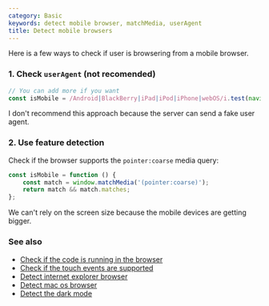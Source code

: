 ```yaml
---
category: Basic
keywords: detect mobile browser, matchMedia, userAgent
title: Detect mobile browsers
---
```


Here is a few ways to check if user is browsering from a mobile browser.

### 1. Check `userAgent` (not recomended)

```js
// You can add more if you want
const isMobile = /Android|BlackBerry|iPad|iPod|iPhone|webOS/i.test(navigator.userAgent);
```

I don't recommend this approach because the server can send a fake user agent.

### 2. Use feature detection

Check if the browser supports the `pointer:coarse` media query:

```js
const isMobile = function () {
    const match = window.matchMedia('(pointer:coarse)');
    return match && match.matches;
};
```

We can't rely on the screen size because the mobile devices are getting bigger.

### See also

-   [Check if the code is running in the browser](/check-if-the-code-is-running-in-the-browser)
-   [Check if the touch events are supported](/check-if-the-touch-events-are-supported)
-   [Detect internet explorer browser](/detect-internet-explorer-browser)
-   [Detect mac os browser](/detect-mac-os-browser)
-   [Detect the dark mode](/detect-the-dark-mode)
